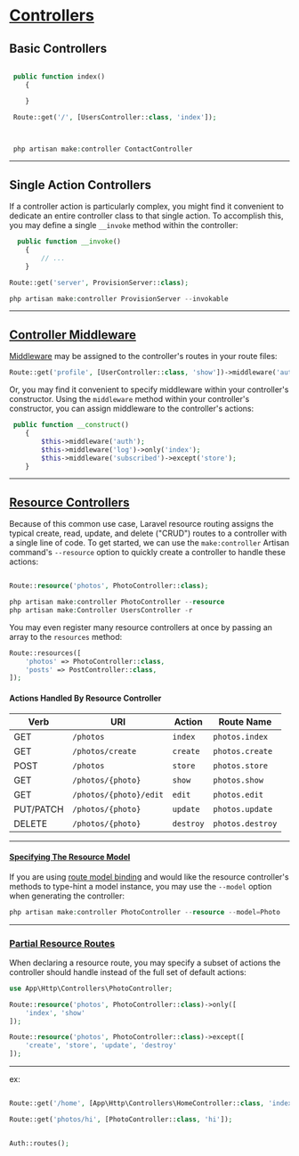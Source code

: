 ﻿# [Controllers](https://laravel.com/docs/8.x/controllers)

## Basic Controllers

```php

 public function index()
    {

    }

 Route::get('/', [UsersController::class, 'index']);



```

```php

 php artisan make:controller ContactController

```

---

## Single Action Controllers

If a controller action is particularly complex, you might find it convenient to dedicate an entire controller class to that single action. To accomplish this, you may define a single `__invoke` method within the controller:

```php
  public function __invoke()
    {
        // ...
    }

Route::get('server', ProvisionServer::class);
```

```php
php artisan make:controller ProvisionServer --invokable
```

---

## [Controller Middleware](https://laravel.com/docs/8.x/controllers#controller-middleware)

[Middleware](https://laravel.com/docs/8.x/middleware) may be assigned to the controller's routes in your route files:

```php
Route::get('profile', [UserController::class, 'show'])->middleware('auth');
```

Or, you may find it convenient to specify middleware within your controller's constructor. Using the `middleware` method within your controller's constructor, you can assign middleware to the controller's actions:

```php
 public function __construct()
    {
        $this->middleware('auth');
        $this->middleware('log')->only('index');
        $this->middleware('subscribed')->except('store');
    }
```

---

## [Resource Controllers](https://laravel.com/docs/8.x/controllers#resource-controllers)

Because of this common use case, Laravel resource routing assigns the typical create, read, update, and delete ("CRUD") routes to a controller with a single line of code. To get started, we can use the `make:controller` Artisan command's `--resource` option to quickly create a controller to handle these actions:

```php

Route::resource('photos', PhotoController::class);

php artisan make:controller PhotoController --resource
php artisan make:Controller UsersController -r
```

You may even register many resource controllers at once by passing an array to the `resources` method:

```php
Route::resources([
    'photos' => PhotoController::class,
    'posts' => PostController::class,
]);
```

#### Actions Handled By Resource Controller

| Verb      | URI                    | Action    | Route Name       |
| --------- | ---------------------- | --------- | ---------------- |
| GET       | `/photos`              | `index`   | `photos.index`   |
| GET       | `/photos/create`       | `create`  | `photos.create`  |
| POST      | `/photos`              | `store`   | `photos.store`   |
| GET       | `/photos/{photo}`      | `show`    | `photos.show`    |
| GET       | `/photos/{photo}/edit` | `edit`    | `photos.edit`    |
| PUT/PATCH | `/photos/{photo}`      | `update`  | `photos.update`  |
| DELETE    | `/photos/{photo}`      | `destroy` | `photos.destroy` |

---

#### [Specifying The Resource Model](https://laravel.com/docs/8.x/controllers#specifying-the-resource-model)

If you are using [route model binding](https://laravel.com/docs/8.x/routing#route-model-binding) and would like the resource controller's methods to type-hint a model instance, you may use the `--model` option when generating the controller:

```php
php artisan make:controller PhotoController --resource --model=Photo
```

---

### [Partial Resource Routes](https://laravel.com/docs/8.x/controllers#restful-partial-resource-routes)

When declaring a resource route, you may specify a subset of actions the controller should handle instead of the full set of default actions:

```php
use App\Http\Controllers\PhotoController;

Route::resource('photos', PhotoController::class)->only([
    'index', 'show'
]);

Route::resource('photos', PhotoController::class)->except([
    'create', 'store', 'update', 'destroy'
]);
```

---

ex:

```php

Route::get('/home', [App\Http\Controllers\HomeController::class, 'index'])->name('home');

Route::get('photos/hi', [PhotoController::class, 'hi']);


Auth::routes();
```
